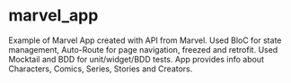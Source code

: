 # marvel_app

Example of Marvel App created with API from Marvel. 
Used BloC for state management, Auto-Route for page navigation, freezed and retrofit.
Used Mocktail and BDD for unit/widget/BDD tests.
App provides info about Characters, Comics, Series, Stories and Creators.
